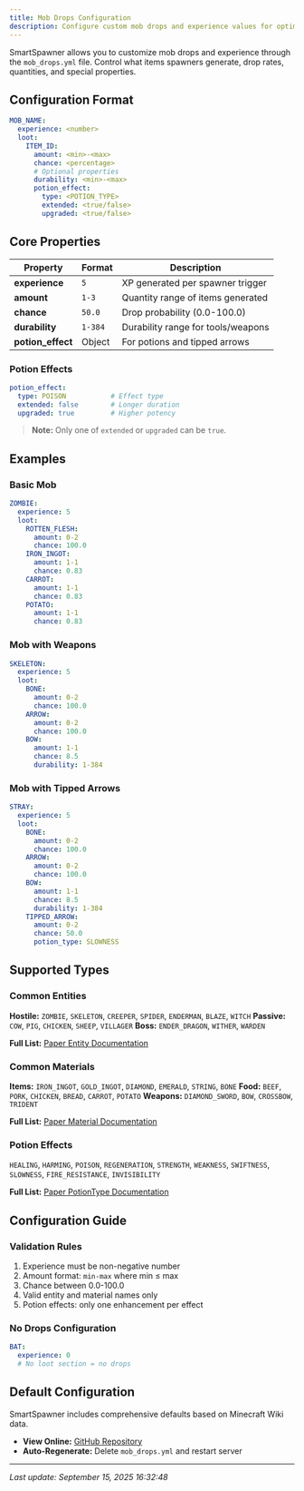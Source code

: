 ```yaml
---
title: Mob Drops Configuration
description: Configure custom mob drops and experience values for optimal spawner mechanics.
---
```


SmartSpawner allows you to customize mob drops and experience through the `mob_drops.yml` file. Control what items spawners generate, drop rates, quantities, and special properties.

## Configuration Format

```yaml
MOB_NAME:
  experience: <number>
  loot:
    ITEM_ID:
      amount: <min>-<max>
      chance: <percentage>
      # Optional properties
      durability: <min>-<max>
      potion_effect:
        type: <POTION_TYPE>
        extended: <true/false>
        upgraded: <true/false>
```

## Core Properties

| Property | Format | Description |
|----------|--------|-------------|
| **experience** | `5` | XP generated per spawner trigger |
| **amount** | `1-3` | Quantity range of items generated |
| **chance** | `50.0` | Drop probability (0.0-100.0) |
| **durability** | `1-384` | Durability range for tools/weapons |
| **potion_effect** | Object | For potions and tipped arrows |

### Potion Effects

```yaml
potion_effect:
  type: POISON           # Effect type
  extended: false        # Longer duration
  upgraded: true         # Higher potency
```

> **Note:** Only one of `extended` or `upgraded` can be `true`.

## Examples

### Basic Mob
```yaml
ZOMBIE:
  experience: 5
  loot:
    ROTTEN_FLESH:
      amount: 0-2
      chance: 100.0
    IRON_INGOT:
      amount: 1-1
      chance: 0.83
    CARROT:
      amount: 1-1
      chance: 0.83
    POTATO:
      amount: 1-1
      chance: 0.83
```

### Mob with Weapons
```yaml
SKELETON:
  experience: 5
  loot:
    BONE:
      amount: 0-2
      chance: 100.0
    ARROW:
      amount: 0-2
      chance: 100.0
    BOW:
      amount: 1-1
      chance: 8.5
      durability: 1-384
```

### Mob with Tipped Arrows
```yaml
STRAY:
  experience: 5
  loot:
    BONE:
      amount: 0-2
      chance: 100.0
    ARROW:
      amount: 0-2
      chance: 100.0
    BOW:
      amount: 1-1
      chance: 8.5
      durability: 1-384
    TIPPED_ARROW:
      amount: 0-2
      chance: 50.0
      potion_type: SLOWNESS
```

## Supported Types

### Common Entities
**Hostile:** `ZOMBIE`, `SKELETON`, `CREEPER`, `SPIDER`, `ENDERMAN`, `BLAZE`, `WITCH`
**Passive:** `COW`, `PIG`, `CHICKEN`, `SHEEP`, `VILLAGER`
**Boss:** `ENDER_DRAGON`, `WITHER`, `WARDEN`

**Full List:** [Paper Entity Documentation](https://jd.papermc.io/paper/org/bukkit/entity/Entity.html)

### Common Materials
**Items:** `IRON_INGOT`, `GOLD_INGOT`, `DIAMOND`, `EMERALD`, `STRING`, `BONE`
**Food:** `BEEF`, `PORK`, `CHICKEN`, `BREAD`, `CARROT`, `POTATO`
**Weapons:** `DIAMOND_SWORD`, `BOW`, `CROSSBOW`, `TRIDENT`

**Full List:** [Paper Material Documentation](https://jd.papermc.io/paper/org/bukkit/Material.html)

### Potion Effects
`HEALING`, `HARMING`, `POISON`, `REGENERATION`, `STRENGTH`, `WEAKNESS`, `SWIFTNESS`, `SLOWNESS`, `FIRE_RESISTANCE`, `INVISIBILITY`

**Full List:** [Paper PotionType Documentation](https://jd.papermc.io/paper/org/bukkit/potion/PotionType.html)

## Configuration Guide  

### Validation Rules
1. Experience must be non-negative number
2. Amount format: `min-max` where min ≤ max
3. Chance between 0.0-100.0
4. Valid entity and material names only
5. Potion effects: only one enhancement per effect

### No Drops Configuration
```yaml
BAT:
  experience: 0
  # No loot section = no drops
```

## Default Configuration

SmartSpawner includes comprehensive defaults based on Minecraft Wiki data.

- **View Online:** [GitHub Repository](https://github.com/ptthanh02/SmartSpawner/blob/main/core/src/main/resources/mob_drops.yml)
- **Auto-Regenerate:** Delete `mob_drops.yml` and restart server

---

*Last update: September 15, 2025 16:32:48*